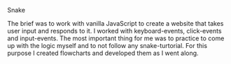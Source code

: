 Snake

The brief was to work with vanilla JavaScript to create a website that takes user input and responds to it. I worked with keyboard-events, click-events and input-events. The most important thing for me was to practice to come up with the logic myself and to not follow any snake-turtorial. For this purpose I created flowcharts and developed them as I went along.
